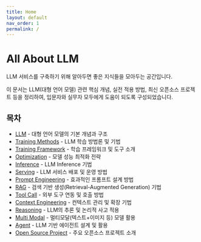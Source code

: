 ```yaml
---
title: Home
layout: default
nav_order: 1
permalink: /
---
```


# All About LLM

LLM 서비스를 구축하기 위해 알아두면 좋은 지식들을 모아두는 공간입니다.

이 문서는 LLM(대형 언어 모델) 관련 핵심 개념, 실전 적용 방법, 최신 오픈소스 프로젝트 등을 정리하여, 입문자와 실무자 모두에게 도움이 되도록 구성되었습니다.

## 목차

- [LLM](./docs/LLM/) - 대형 언어 모델의 기본 개념과 구조
- [Training Methods](./docs/training_methods/) - LLM 학습 방법론 및 기법
- [Training Framework](./docs/training_framework/) - 학습 프레임워크 및 도구 소개
- [Optimization](./docs/optimization/) - 모델 성능 최적화 전략
- [Inference](./docs/inference/) - LLM Inference 기법
- [Serving](./docs/serving/) - LLM 서비스 배포 및 운영 방법
- [Prompt Engineering](./docs/prompt_engineering/) - 효과적인 프롬프트 설계 방법
- [RAG](./docs/RAG/) - 검색 기반 생성(Retrieval-Augmented Generation) 기법
- [Tool Call](./docs/tool_call/) - 외부 도구 연동 및 호출 방법
- [Context Engineering](./docs/context_engineering/) - 컨텍스트 관리 및 확장 기법
- [Reasoning](./docs/reasoning/) - LLM의 추론 및 논리적 사고 적용
- [Multi Modal](./docs/multi_modal/) - 멀티모달(텍스트+이미지 등) 모델 활용
- [Agent](./docs/agent/) - LLM 기반 에이전트 설계 및 활용
- [Open Source Project](./docs/open_source_project/) - 주요 오픈소스 프로젝트 소개
